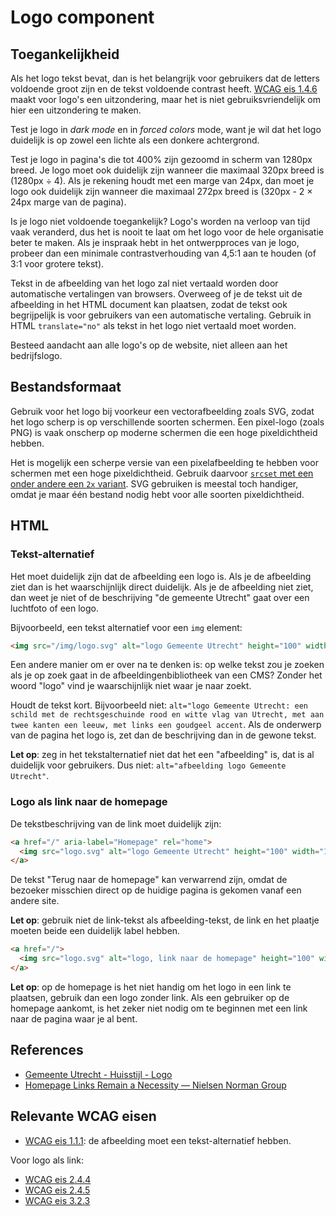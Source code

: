 <!-- @license CC0-1.0 -->

# Logo component

## Toegankelijkheid

Als het logo tekst bevat, dan is het belangrijk voor gebruikers dat de letters voldoende groot zijn en de tekst voldoende contrast heeft. [WCAG eis 1.4.6](https://www.w3.org/TR/WCAG21/#contrast-enhanced) maakt voor logo's een uitzondering, maar het is niet gebruiksvriendelijk om hier een uitzondering te maken.

Test je logo in _dark mode_ en in _forced colors_ mode, want je wil dat het logo duidelijk is op zowel een lichte als een donkere achtergrond.

Test je logo in pagina's die tot 400% zijn gezoomd in scherm van 1280px breed. Je logo moet ook duidelijk zijn wanneer die maximaal 320px breed is (1280px ÷ 4). Als je rekening houdt met een marge van 24px, dan moet je logo ook duidelijk zijn wanneer die maximaal 272px breed is (320px - 2 × 24px marge van de pagina).

Is je logo niet voldoende toegankelijk? Logo's worden na verloop van tijd vaak veranderd, dus het is nooit te laat om het logo voor de hele organisatie beter te maken. Als je inspraak hebt in het ontwerpproces van je logo, probeer dan een minimale contrastverhouding van 4,5:1 aan te houden (of 3:1 voor grotere tekst).

Tekst in de afbeelding van het logo zal niet vertaald worden door automatische vertalingen van browsers. Overweeg of je de tekst uit de afbeelding in het HTML document kan plaatsen, zodat de tekst ook begrijpelijk is voor gebruikers van een automatische vertaling. Gebruik in HTML `translate="no"` als tekst in het logo niet vertaald moet worden.

Besteed aandacht aan alle logo's op de website, niet alleen aan het bedrijfslogo.

## Bestandsformaat

Gebruik voor het logo bij voorkeur een vectorafbeelding zoals SVG, zodat het logo scherp is op verschillende soorten schermen. Een pixel-logo (zoals PNG) is vaak onscherp op moderne schermen die een hoge pixeldichtheid hebben.

Het is mogelijk een scherpe versie van een pixelafbeelding te hebben voor schermen met een hoge pixeldichtheid. Gebruik daarvoor [`srcset` met een onder andere een `2x` variant](https://developer.mozilla.org/en-US/docs/Web/API/HTMLImageElement/srcset). SVG gebruiken is meestal toch handiger, omdat je maar één bestand nodig hebt voor alle soorten pixeldichtheid.

## HTML

### Tekst-alternatief

Het moet duidelijk zijn dat de afbeelding een logo is. Als je de afbeelding ziet dan is het waarschijnlijk direct duidelijk. Als je de afbeelding niet ziet, dan weet je niet of de beschrijving "de gemeente Utrecht" gaat over een luchtfoto of een logo.

Bijvoorbeeld, een tekst alternatief voor een `img` element:

```html
<img src="/img/logo.svg" alt="logo Gemeente Utrecht" height="100" width="150" />
```

Een andere manier om er over na te denken is: op welke tekst zou je zoeken als je op zoek gaat in de afbeeldingenbibliotheek van een CMS? Zonder het woord "logo" vind je waarschijnlijk niet waar je naar zoekt.

Houdt de tekst kort. Bijvoorbeeld niet: `alt="logo Gemeente Utrecht: een schild met de rechtsgeschuinde rood en witte vlag van Utrecht, met aan twee kanten een leeuw, met links een goudgeel accent`. Als de onderwerp van de pagina het logo is, zet dan de beschrijving dan in de gewone tekst.

**Let op**: zeg in het tekstalternatief niet dat het een "afbeelding" is, dat is al duidelijk voor gebruikers. Dus niet: `alt="afbeelding logo Gemeente Utrecht"`.

### Logo als link naar de homepage

De tekstbeschrijving van de link moet duidelijk zijn:

```html
<a href="/" aria-label="Homepage" rel="home">
  <img src="logo.svg" alt="logo Gemeente Utrecht" height="100" width="150" />
</a>
```

De tekst "Terug naar de homepage" kan verwarrend zijn, omdat de bezoeker misschien direct op de huidige pagina is gekomen vanaf een andere site.

**Let op**: gebruik niet de link-tekst als afbeelding-tekst, de link en het plaatje moeten beide een duidelijk label hebben.

```html
<a href="/">
  <img src="logo.svg" alt="logo, link naar de homepage" height="100" width="150" />
</a>
```

**Let op**: op de homepage is het niet handig om het logo in een link te plaatsen, gebruik dan een logo zonder link. Als een gebruiker op de homepage aankomt, is het zeker niet nodig om te beginnen met een link naar de pagina waar je al bent.

## References

- [Gemeente Utrecht - Huisstijl - Logo](https://huisstijl.utrecht.nl/basiselementen/logo/)
- [Homepage Links Remain a Necessity — Nielsen Norman Group](https://www.nngroup.com/articles/homepage-links/)

## Relevante WCAG eisen

- [WCAG eis 1.1.1](https://www.w3.org/TR/WCAG21/#non-text-content): de afbeelding moet een tekst-alternatief hebben.

Voor logo als link:

- [WCAG eis 2.4.4](https://www.w3.org/TR/WCAG21/#link-purpose-in-context)
- [WCAG eis 2.4.5](https://www.w3.org/TR/WCAG21/#multiple-ways)
- [WCAG eis 3.2.3](https://www.w3.org/TR/WCAG21/#consistent-navigation)
